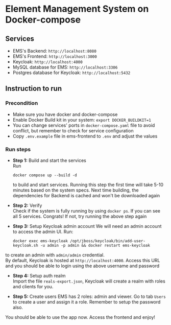 # Element Management System on Docker-compose

## Services

- EMS's Backend: `http://localhost:8080`
- EMS's Frontend: `http://localhost:3000`
- Keycloak: `http://localhost:4000`
- MySQL database for EMS: `http://localhost:3306`
- Postgres database for Keycloak: `http://localhost:5432`

## Instruction to run

### Precondition

- Make sure you have docker and docker-compose
- Enable Docker Build kit in your system: `export DOCKER_BUILDKIT=1`
- You can change services' ports in `docker-compose.yaml` file to avoid conflict, but remember to check for service configuration
- Copy `.env.example` file in ems-frontend to `.env` and adjust the values

### Run steps

- **Step 1:** Build and start the services  
  Run
  ```
  docker compose up --build -d
  ```
  to build and start services. Running this step the first time will take 5-10 minutes based on the system specs. Next time building, the dependencies for Backend is cached and won't be downloaded again
- **Step 2:** Verify  
  Check if the system is fully running by using `docker ps`. If you can see all 5 services. Congrats! If not, try running the above step again
- **Step 3:** Setup Keycloak admin account
  We will need an admin account to access the admin UI.
  Run:

  ```
  docker exec ems-keycloak /opt/jboss/keycloak/bin/add-user-keycloak.sh -u admin -p admin && docker restart ems-keycloak
  ```

to create an admin with `admin/admin` credential.  
By default, Keycloak is hosted at `http://localhost:4000`. Access this URL and you should be able to login using the above username and password

- **Step 4:** Setup auth realm  
  Import the file `reals-export.json`, Keycloak will create a realm with roles and clients for you.

- **Step 5:** Create users
  EMS has 2 roles: admin and viewer. Go to tab `Users` to create a user and assign it a role. Remember to setup the password also.

You should be able to use the app now. Access the frontend and enjoy!
